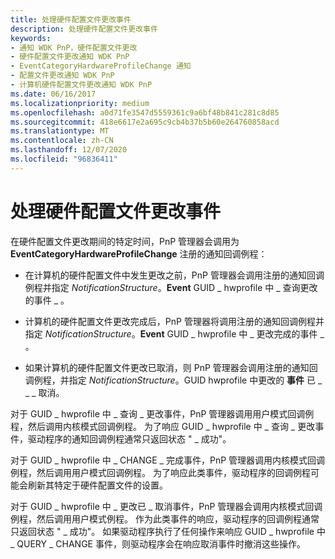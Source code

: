 ```yaml
---
title: 处理硬件配置文件更改事件
description: 处理硬件配置文件更改事件
keywords:
- 通知 WDK PnP，硬件配置文件更改
- 硬件配置文件更改通知 WDK PnP
- EventCategoryHardwareProfileChange 通知
- 配置文件更改通知 WDK PnP
- 计算机硬件配置文件更改通知 WDK PnP
ms.date: 06/16/2017
ms.localizationpriority: medium
ms.openlocfilehash: a0d71fe3547d5559361c9a6bf48b841c281c8d85
ms.sourcegitcommit: 418e6617e2a695c9cb4b37b5b60e264760858acd
ms.translationtype: MT
ms.contentlocale: zh-CN
ms.lasthandoff: 12/07/2020
ms.locfileid: "96836411"
---
```

# <a name="handling-hardware-profile-change-events"></a>处理硬件配置文件更改事件





在硬件配置文件更改期间的特定时间，PnP 管理器会调用为 **EventCategoryHardwareProfileChange** 注册的通知回调例程：

-   在计算机的硬件配置文件中发生更改之前，PnP 管理器会调用注册的通知回调例程并指定 *NotificationStructure*。**Event** GUID \_ hwprofile 中 \_ 查询更改的事件 \_ 。

-   计算机的硬件配置文件更改完成后，PnP 管理器将调用注册的通知回调例程并指定 *NotificationStructure*。**Event** GUID \_ hwprofile 中 \_ 更改完成的事件 \_ 。

-   如果计算机的硬件配置文件更改已取消，则 PnP 管理器会调用注册的通知回调例程，并指定 *NotificationStructure*。GUID hwprofile 中更改的 **事件** 已 \_ \_ \_ 取消。

对于 GUID \_ hwprofile 中 \_ 查询 \_ 更改事件，PnP 管理器调用用户模式回调例程，然后调用内核模式回调例程。 为了响应 GUID \_ hwprofile 中 \_ 查询 \_ 更改事件，驱动程序的通知回调例程通常只返回状态 " \_ 成功"。

对于 GUID \_ hwprofile 中 \_ CHANGE \_ 完成事件，PnP 管理器调用内核模式回调例程，然后调用用户模式回调例程。 为了响应此类事件，驱动程序的回调例程可能会刷新其特定于硬件配置文件的设置。

对于 GUID \_ hwprofile 中 \_ 更改已 \_ 取消事件，PnP 管理器会调用内核模式回调例程，然后调用用户模式例程。 作为此类事件的响应，驱动程序的回调例程通常只返回状态 " \_ 成功"。 如果驱动程序执行了任何操作来响应 GUID \_ hwprofile 中 \_ QUERY \_ CHANGE 事件，则驱动程序会在响应取消事件时撤消这些操作。

 

 




